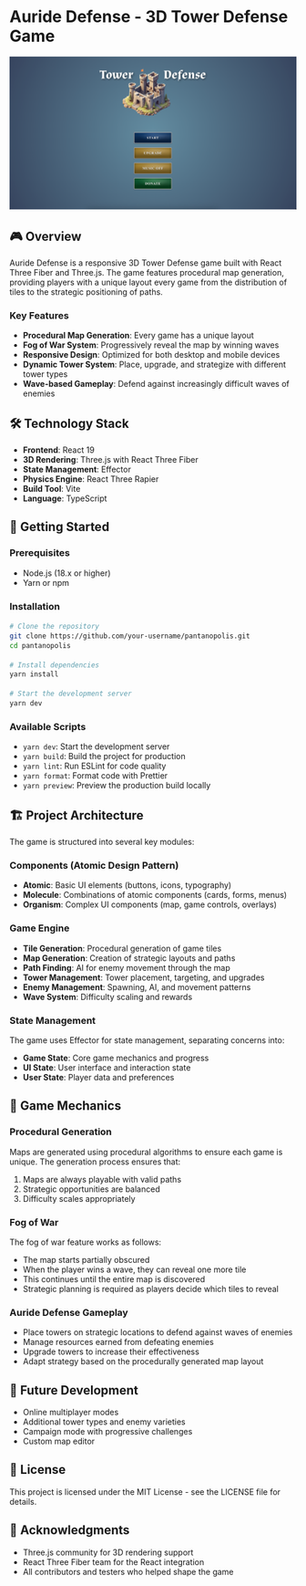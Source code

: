 # Auride Defense - 3D Tower Defense Game

![Auride Defense Game](./public/preview.png)

## 🎮 Overview

Auride Defense is a responsive 3D Tower Defense game built with React Three Fiber and Three.js. The game features procedural map generation, providing players with a unique layout every game from the distribution of tiles to the strategic positioning of paths.

### Key Features

- **Procedural Map Generation**: Every game has a unique layout
- **Fog of War System**: Progressively reveal the map by winning waves
- **Responsive Design**: Optimized for both desktop and mobile devices
- **Dynamic Tower System**: Place, upgrade, and strategize with different tower types
- **Wave-based Gameplay**: Defend against increasingly difficult waves of enemies

## 🛠️ Technology Stack

- **Frontend**: React 19
- **3D Rendering**: Three.js with React Three Fiber
- **State Management**: Effector
- **Physics Engine**: React Three Rapier
- **Build Tool**: Vite
- **Language**: TypeScript

## 🚀 Getting Started

### Prerequisites

- Node.js (18.x or higher)
- Yarn or npm

### Installation

```bash
# Clone the repository
git clone https://github.com/your-username/pantanopolis.git
cd pantanopolis

# Install dependencies
yarn install

# Start the development server
yarn dev
```

### Available Scripts

- `yarn dev`: Start the development server
- `yarn build`: Build the project for production
- `yarn lint`: Run ESLint for code quality
- `yarn format`: Format code with Prettier
- `yarn preview`: Preview the production build locally

## 🏗️ Project Architecture

The game is structured into several key modules:

### Components (Atomic Design Pattern)

- **Atomic**: Basic UI elements (buttons, icons, typography)
- **Molecule**: Combinations of atomic components (cards, forms, menus)
- **Organism**: Complex UI components (map, game controls, overlays)

### Game Engine

- **Tile Generation**: Procedural generation of game tiles
- **Map Generation**: Creation of strategic layouts and paths
- **Path Finding**: AI for enemy movement through the map
- **Tower Management**: Tower placement, targeting, and upgrades
- **Enemy Management**: Spawning, AI, and movement patterns
- **Wave System**: Difficulty scaling and rewards

### State Management

The game uses Effector for state management, separating concerns into:

- **Game State**: Core game mechanics and progress
- **UI State**: User interface and interaction state
- **User State**: Player data and preferences

## 🎲 Game Mechanics

### Procedural Generation

Maps are generated using procedural algorithms to ensure each game is unique. The generation process ensures that:

1. Maps are always playable with valid paths
2. Strategic opportunities are balanced
3. Difficulty scales appropriately

### Fog of War

The fog of war feature works as follows:
- The map starts partially obscured
- When the player wins a wave, they can reveal one more tile
- This continues until the entire map is discovered
- Strategic planning is required as players decide which tiles to reveal

### Auride Defense Gameplay

- Place towers on strategic locations to defend against waves of enemies
- Manage resources earned from defeating enemies
- Upgrade towers to increase their effectiveness
- Adapt strategy based on the procedurally generated map layout

## 🔮 Future Development

- Online multiplayer modes
- Additional tower types and enemy varieties
- Campaign mode with progressive challenges
- Custom map editor

## 📝 License

This project is licensed under the MIT License - see the LICENSE file for details.

## 👥 Acknowledgments

- Three.js community for 3D rendering support
- React Three Fiber team for the React integration
- All contributors and testers who helped shape the game
